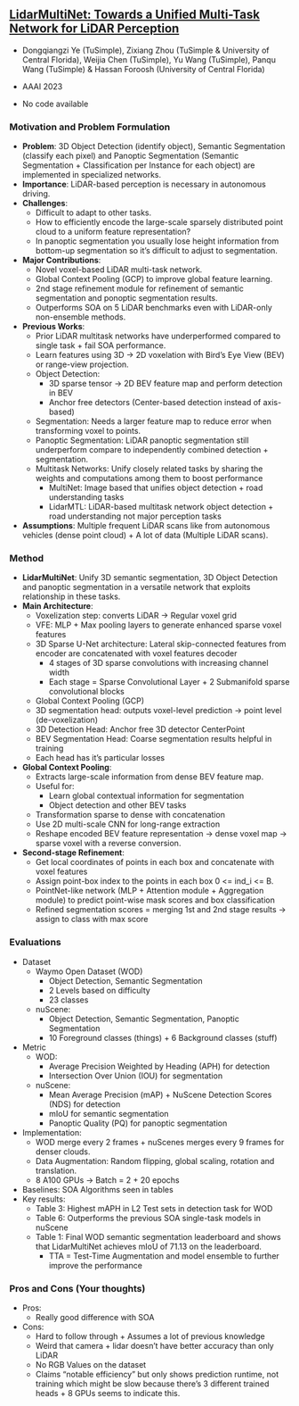 ## [LidarMultiNet: Towards a Unified Multi-Task Network for LiDAR Perception](https://arxiv.org/abs/2209.09385)

* Dongqiangzi Ye (TuSimple), Zixiang Zhou (TuSimple & University of Central Florida), Weijia Chen (TuSimple), Yu Wang (TuSimple), Panqu Wang (TuSimple) & Hassan Foroosh (University of Central Florida)

* AAAI 2023

* No code available

### Motivation and Problem Formulation

* **Problem**: 3D Object Detection (identify object), Semantic Segmentation (classify each pixel) and Panoptic Segmentation (Semantic Segmentation + Classification per Instance for each object) are implemented in specialized networks.
* **Importance**: LiDAR-based perception is necessary in autonomous driving.
* **Challenges**:
   * Difficult to adapt to other tasks.
   * How to efficiently encode the large-scale sparsely distributed point cloud to a uniform feature representation?
   * In panoptic segmentation you usually lose height information from bottom-up segmentation so it’s difficult to adjust to segmentation.
* **Major Contributions**:
   * Novel voxel-based LiDAR multi-task network.
   * Global Context Pooling (GCP) to improve global feature learning.
   * 2nd stage refinement module for refinement of semantic segmentation and ponoptic segmentation results.
   * Outperforms SOA on 5 LiDAR benchmarks even with LiDAR-only non-ensemble methods.
* **Previous Works**:
   * Prior LiDAR multitask networks have underperformed compared to single task + fail SOA performance.
   * Learn features using 3D -> 2D voxelation with Bird’s Eye View (BEV) or range-view projection.
   * Object Detection:
      * 3D sparse tensor -> 2D BEV feature map and perform detection in BEV
      * Anchor free detectors (Center-based detection instead of axis-based)
   * Segmentation: Needs a larger feature map to reduce error when transforming voxel to points.
   * Panoptic Segmentation: LiDAR panoptic segmentation still underperform compare to independently combined detection + segmentation.
   * Multitask Networks: Unify closely related tasks by sharing the weights and computations among them to boost performance
      * MultiNet: Image based that unifies object detection + road understanding tasks
      * LidarMTL: LiDAR-based multitask network object detection + road understanding not major perception tasks
* **Assumptions**: Multiple frequent LiDAR scans like from autonomous vehicles (dense point cloud) + A lot of data (Multiple LiDAR scans).

### Method

* **LidarMultiNet**: Unify 3D semantic segmentation, 3D Object Detection and panoptic segmentation in a versatile network that exploits relationship in these tasks.
* **Main Architecture**:
   * Voxelization step: converts LiDAR -> Regular voxel grid
   * VFE: MLP + Max pooling layers to generate enhanced sparse voxel features
   * 3D Sparse U-Net architecture: Lateral skip-connected features from encoder are concatenated with voxel features decoder
      * 4 stages of 3D sparse convolutions with increasing channel width
      * Each stage = Sparse Convolutional Layer + 2 Submanifold sparse convolutional blocks
   * Global Context Pooling (GCP)
   * 3D segmentation head: outputs voxel-level prediction -> point level (de-voxelization)
   * 3D Detection Head: Anchor free 3D detector CenterPoint
   * BEV Segmentation Head: Coarse segmentation results helpful in training
   * Each head has it’s particular losses
* **Global Context Pooling**:
   * Extracts large-scale information from dense BEV feature map.
   * Useful for:
      * Learn global contextual information for segmentation
      * Object detection and other BEV tasks
   * Transformation sparse to dense with concatenation
   * Use 2D multi-scale CNN for long-range extraction
   * Reshape encoded BEV feature representation -> dense voxel map -> sparse voxel with a reverse conversion.
* **Second-stage Refinement**:
   * Get local coordinates of points in each box and concatenate with voxel features
   * Assign point-box index to the points in each box 0 <= ind_i <= B.
   * PointNet-like network (MLP + Attention module + Aggregation module) to predict point-wise mask scores and box classification
   * Refined segmentation scores = merging 1st and 2nd stage results -> assign to class with max score
 
### Evaluations

* Dataset
   * Waymo Open Dataset (WOD)
      * Object Detection, Semantic Segmentation
      * 2 Levels based on difficulty
      * 23 classes
   * nuScene:
      * Object Detection, Semantic Segmentation, Panoptic Segmentation
      * 10 Foreground classes (things) + 6 Background classes (stuff)
* Metric
   * WOD:
      * Average Precision Weighted by Heading (APH) for detection
      * Intersection Over Union (IOU) for segmentation
   * nuScene:
      * Mean Average Precision (mAP) + NuScene Detection Scores (NDS) for detection
      * mIoU for semantic segmentation
      * Panoptic Quality (PQ) for panoptic segmentation
* Implementation:
   * WOD merge every 2 frames + nuScenes merges every 9 frames for denser clouds.
   * Data Augmentation: Random flipping, global scaling, rotation and translation.
   * 8 A100 GPUs -> Batch = 2 + 20 epochs
* Baselines: SOA Algorithms seen in tables
* Key results:
   * Table 3: Highest mAPH in L2 Test sets in detection task for WOD
   * Table 6: Outperforms the previous SOA single-task models in nuScene
   * Table 1: Final WOD semantic segmentation leaderboard and shows that LidarMultiNet achieves mIoU of 71.13 on the leaderboard.
      * TTA = Test-Time Augmentation and model ensemble to further improve the performance

### Pros and Cons (Your thoughts)

* Pros:
   * Really good difference with SOA
* Cons:
   * Hard to follow through + Assumes a lot of previous knowledge
   * Weird that camera + lidar doesn’t have better accuracy than only LiDAR
   * No RGB Values on the dataset
   * Claims “notable efficiency” but only shows prediction runtime, not training which might be slow because there’s 3 different trained heads + 8 GPUs seems to indicate this.
